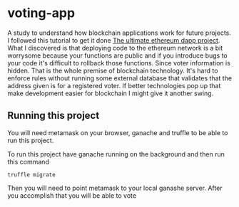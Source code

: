 # voting-app

A study to understand how blockchain applications work for future projects.
I followed this tutorial to get it done [The ultimate ethereum dapp project](https://www.dappuniversity.com/articles/the-ultimate-ethereum-dapp-tutorial).
What I discovered is that deploying code to the ethereum network is a bit worrysome because your functions are public and if you introduce bugs to your code it's difficult to rollback those functions.
Since voter information is hidden. That is the whole premise of blockchain technology. It's hard to enforce rules without running some external database that validates that the address given is for a registered voter.
If better technologies pop up that make development easier for blockchain I might give it another swing.

## Running this project

You will need metamask on your browser, ganache and truffle to be able to run this project.

To run this project have ganache running on the background and then run this command

```
truffle migrate
```

Then you will need to point metamask to your local ganashe server. After you accomplish that you will be able to vote
